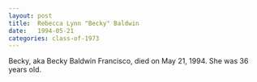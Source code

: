 ```yaml
---
layout: post
title:  Rebecca Lynn "Becky" Baldwin
date:   1994-05-21
categories: class-of-1973
---
```

Becky, aka Becky Baldwin Francisco, died on May 21, 1994. She was 36 years old.
